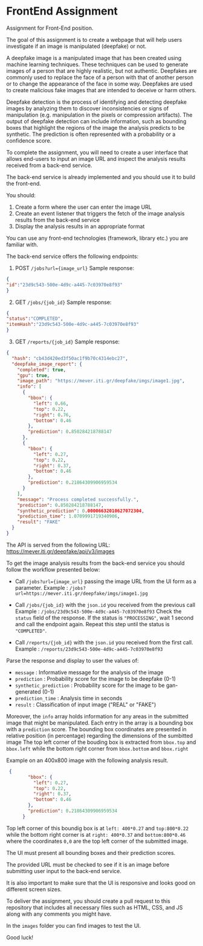 # FrontEnd Assignment
Assignment for Front-End position.

The goal of this assignment is to create a webpage that will help users investigate if an image is manipulated (deepfake) or not.

A deepfake image is a manipulated image that has been created using machine learning techniques. These techniques can be used to generate images of a person that are highly realistic, but not authentic. Deepfakes are commonly used to replace the face of a person with that of another person or to change the appearance of the face in some way.
Deepfakes are used to create malicious fake images that are intended to deceive or harm others.

Deepfake detection is the process of identifying and detecting deepfake images by analyzing them to discover inconsistencies or signs of manipulation (e.g. manipulation in the pixels or compression artifacts). The output of deepfake detection can include information, such as bounding boxes that highlight the regions of the image the analysis predicts to be synthetic. The prediction is often represented with a probability or a confidence score.

To complete the assignment, you will need to create a user interface that allows end-users to input an image URL and inspect the analysis results received from a back-end service.

The back-end service is already implemented and you should use it to build the front-end.

You should:

1.  Create a form where the user can enter the image URL
2.  Create an event listener that triggers the fetch of the image analysis results from the back-end service
3.  Display the analysis results in an appropriate format

You can use any front-end technologies (framework, library etc.) you are familiar with.

The back-end service offers the following endpoints:

1. POST `/jobs?url={image_url}`
   Sample response:
```json
{
"id":"23d9c543-500e-4d9c-a445-7c03970e8f93"
}
```

2. GET `/jobs/{job_id}`
   Sample response:
```json
{
"status":"COMPLETED",
"itemHash":"23d9c543-500e-4d9c-a445-7c03970e8f93"
}
```
3. GET `/reports/{job_id}`
   Sample response:
```json
{
  "hash": "cb43d420ed3f50ac1f9b70c4314ebc27",
  "deepfake_image_report": {
    "completed": true,
    "gpu": true,
    "image_path": "https://mever.iti.gr/deepfake/imgs/image1.jpg",
    "info": [
      {
        "bbox": {
          "left": 0.66,
          "top": 0.22,
          "right": 0.76,
          "bottom": 0.46
        },
        "prediction": 0.850284218788147
      },
      {
        "bbox": {
          "left": 0.27,
          "top": 0.22,
          "right": 0.37,
          "bottom": 0.46
        },
        "prediction": 0.21864309906959534
      }
    ],
    "message": "Process completed successfully.",
    "prediction": 0.850284218788147,
    "synthetic_prediction": 0.00006632010627072304,
    "prediction_time": 1.0709991719340906,
    "result": "FAKE"
  }
}
```
The API is served from the following URL: https://mever.iti.gr/deepfake/api/v3/images

To get the image analysis results from the back-end service you should follow the workflow presented below:

- Call `/jobs?url={image_url}` passing the image URL from the UI form as a parameter.
  Example : `/jobs?url=https://mever.iti.gr/deepfake/imgs/image1.jpg`

- Call `/jobs/{job_id}` with the `json.id` you received from the previous call
  Example : `/jobs/23d9c543-500e-4d9c-a445-7c03970e8f93`
  Check the `status` field of the response. If the status is `"PROCESSING"`, wait 1 second and call the endpoint again. Repeat this step until the status is `"COMPLETED"`.

- Call `/reports/{job_id}` with the `json.id` you received from the first call.
  Example : `/reports/23d9c543-500e-4d9c-a445-7c03970e8f93`

Parse the response and display to user the values of:

- `message` : Informative message for the analysis of the image
- `prediction` : Probability score for the image to be deepfake (0-1)
- `synthetic_prediction` : Probability score for the image to be gan-generated (0-1)
- `prediction_time` : Analysis time in seconds
- `result` : Classification of input image ("REAL" or "FAKE")

Moreover, the `info` array holds information for any areas in the submitted image that might be manipulated. Each entry in the array is a bounding box with a `prediction` score. The bounding box coordinates are presented in relative position (in percentage) regarding the dimensions of the sumbitted image The top left corner of the bouding box is extracted from `bbox.top` and  `bbox.left` while the bottom right corner from `bbox.bottom` and `bbox.right`

Example on an 400x800 image with the following analysis result.
```json
 {
        "bbox": {
          "left": 0.27,
          "top": 0.22,
          "right": 0.37,
          "bottom": 0.46
        },
        "prediction": 0.21864309906959534
      }
```

Top left corner of this boundig box is at `left: 400*0.27` and `top:800*0.22` while the bottom right corner is at `right: 400*0.37` and `bottom:800*0.46` where the coordinates `0,0` are the top left corner of the submitted image.

The UI must present all bounding boxes and their prediction scores.

The provided URL must be checked to see if it is an image before submitting user input to the back-end service.

It is also important to make sure that the UI is responsive and looks good on different screen sizes.

To deliver the assignment, you should create a pull request to this repository that includes all necessary files such as HTML, CSS, and JS along with any comments you might have.

In the `images` folder  you can find images to test the UI.

Good luck!